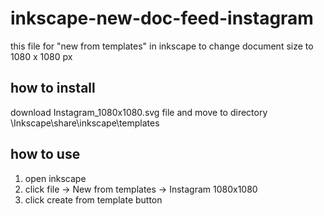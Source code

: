# inkscape-new-doc-feed-instagram
this file for "new from templates" in inkscape to change document size to 1080 x 1080 px

## how to install
download Instagram_1080x1080.svg file and move to directory <yourdirectoryprogramfiles>\Inkscape\share\inkscape\templates
  
## how to use
1. open inkscape
2. click file -> New from templates -> Instagram 1080x1080
3. click create from template button
